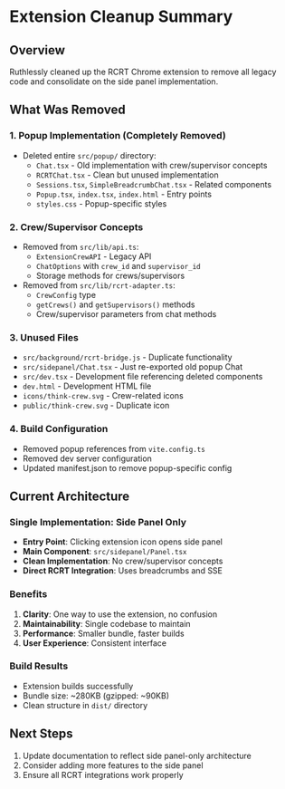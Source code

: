 # Extension Cleanup Summary

## Overview
Ruthlessly cleaned up the RCRT Chrome extension to remove all legacy code and consolidate on the side panel implementation.

## What Was Removed

### 1. Popup Implementation (Completely Removed)
- Deleted entire `src/popup/` directory:
  - `Chat.tsx` - Old implementation with crew/supervisor concepts
  - `RCRTChat.tsx` - Clean but unused implementation
  - `Sessions.tsx`, `SimpleBreadcrumbChat.tsx` - Related components
  - `Popup.tsx`, `index.tsx`, `index.html` - Entry points
  - `styles.css` - Popup-specific styles

### 2. Crew/Supervisor Concepts
- Removed from `src/lib/api.ts`:
  - `ExtensionCrewAPI` - Legacy API
  - `ChatOptions` with `crew_id` and `supervisor_id`
  - Storage methods for crews/supervisors
- Removed from `src/lib/rcrt-adapter.ts`:
  - `CrewConfig` type
  - `getCrews()` and `getSupervisors()` methods
  - Crew/supervisor parameters from chat methods

### 3. Unused Files
- `src/background/rcrt-bridge.js` - Duplicate functionality
- `src/sidepanel/Chat.tsx` - Just re-exported old popup Chat
- `src/dev.tsx` - Development file referencing deleted components
- `dev.html` - Development HTML file
- `icons/think-crew.svg` - Crew-related icons
- `public/think-crew.svg` - Duplicate icon

### 4. Build Configuration
- Removed popup references from `vite.config.ts`
- Removed dev server configuration
- Updated manifest.json to remove popup-specific config

## Current Architecture

### Single Implementation: Side Panel Only
- **Entry Point**: Clicking extension icon opens side panel
- **Main Component**: `src/sidepanel/Panel.tsx`
- **Clean Implementation**: No crew/supervisor concepts
- **Direct RCRT Integration**: Uses breadcrumbs and SSE

### Benefits
1. **Clarity**: One way to use the extension, no confusion
2. **Maintainability**: Single codebase to maintain
3. **Performance**: Smaller bundle, faster builds
4. **User Experience**: Consistent interface

### Build Results
- Extension builds successfully
- Bundle size: ~280KB (gzipped: ~90KB)
- Clean structure in `dist/` directory

## Next Steps
1. Update documentation to reflect side panel-only architecture
2. Consider adding more features to the side panel
3. Ensure all RCRT integrations work properly

